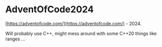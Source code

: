 # AdventOfCode2024

[https://adventofcode.com/](https://adventofcode.com/) - 2024.

Will probably use C++, might mess around with some C++20 things like ranges ...
